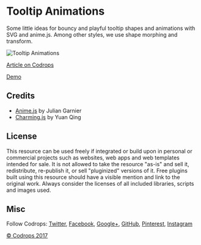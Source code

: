 # Tooltip Animations

Some little ideas for bouncy and playful tooltip shapes and animations with SVG and anime.js. Among other styles, we use shape morphing and transform.

![Tooltip Animations](https://tympanus.net/codrops/wp-content/uploads/2017/05/TooltipAnimations.png)

[Article on Codrops](https://tympanus.net/codrops/?p=31283)

[Demo](http://tympanus.net/Development/TooltipAnimations/)

## Credits

- [Anime.js](anime-js.com) by Julian Garnier
- [Charming.js](https://github.com/yuanqing/charming) by Yuan Qing

## License
This resource can be used freely if integrated or build upon in personal or commercial projects such as websites, web apps and web templates intended for sale. It is not allowed to take the resource "as-is" and sell it, redistribute, re-publish it, or sell "pluginized" versions of it. Free plugins built using this resource should have a visible mention and link to the original work. Always consider the licenses of all included libraries, scripts and images used.

## Misc

Follow Codrops: [Twitter](http://www.twitter.com/codrops), [Facebook](http://www.facebook.com/codrops), [Google+](https://plus.google.com/101095823814290637419), [GitHub](https://github.com/codrops), [Pinterest](http://www.pinterest.com/codrops/), [Instagram](https://www.instagram.com/codropsss/)

[© Codrops 2017](http://www.codrops.com)





